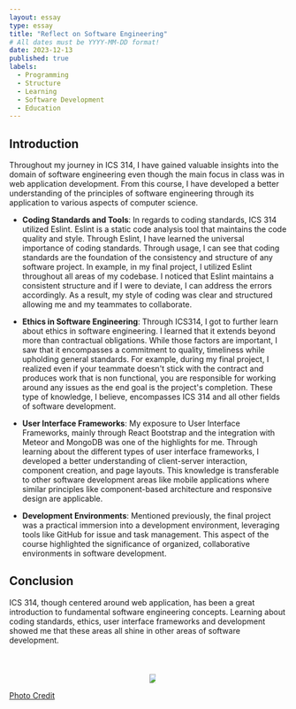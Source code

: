```yaml
---
layout: essay
type: essay
title: "Reflect on Software Engineering"
# All dates must be YYYY-MM-DD format!
date: 2023-12-13
published: true
labels:
  - Programming  
  - Structure
  - Learning
  - Software Development
  - Education
---
```


## Introduction

Throughout my journey in ICS 314, I have gained valuable insights into the domain of software engineering even though the main focus in class was in web application development. From this course, I have developed a better understanding of the principles of software engineering through its application to various aspects of computer science. 

- **Coding Standards and Tools**:
In regards to coding standards, ICS 314 utilized Eslint. Eslint is a static code analysis tool that maintains the code quality and style. Through Eslint, I have learned the universal importance of coding standards. Through usage, I can see that coding standards are the foundation of the consistency and structure of any software project. In example, in my final project, I utilized Eslint throughout all areas of my codebase. I noticed that Eslint maintains a consistent structure and if I were to deviate, I can address the errors accordingly. As a result, my style of coding was clear and structured allowing me and my teammates to collaborate.  

- **Ethics in Software Engineering**: Through ICS314, I got to further learn about ethics in software engineering. I learned that it extends beyond more than contractual obligations. While those factors are important, I saw that it encompasses a commitment to quality, timeliness while upholding general standards. For example, during my final project, I realized even if your teammate doesn't stick with the contract and produces work that is non functional, you are responsible for working around any issues as the end goal is the project's completion. These type of knowledge, I believe, encompasses ICS 314 and all other fields of software development.

- **User Interface Frameworks**:
    My exposure to User Interface Frameworks, mainly through React Bootstrap and the integration with Meteor and MongoDB was one of the highlights for me. Through learning about the different types of user interface frameworks, I developed a better understanding of client-server interaction, component creation, and page layouts. This knowledge is transferable to other software development areas like mobile applications where similar principles like component-based architecture and responsive design are applicable.

  
-  **Development Environments**:
  Mentioned previously, the final project was a practical immersion into a development environment, leveraging tools like GitHub for issue and task management. This aspect of the course highlighted the significance of organized, collaborative environments in software development.





## Conclusion
  ICS 314, though centered around web application, has been a great introduction to fundamental software engineering concepts. Learning about coding standards, ethics, user interface frameworks and development showed me that these areas all shine in other areas of software development. 
  


<div style="display: flex; justify-content: center;">
    <div style="text-align: center; margin-left: 15px;">
        <h1 style="font-size: 28px;"></h1>
        <img src="/img/sun.png" style="max-width: 70%; height: auto;" />
    </div>
</div>


[Photo Credit](https://wall.alphacoders.com/by_sub_category.php?id=168673&name=Sunset+Wallpapers)


